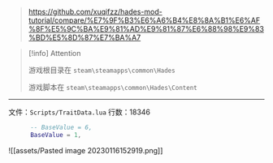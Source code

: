 
> https://github.com/xuqifzz/hades-mod-tutorial/compare/%E7%9F%B3%E6%A6%B4%E8%8A%B1%E6%AF%8F%E5%9C%BA%E9%81%AD%E9%81%87%E6%88%98%E9%83%BD%E5%8D%87%E7%BA%A7


> [!info] Attention
> 
> 游戏根目录在 `steam\steamapps\common\Hades`
> 
> 游戏脚本在 `steam\steamapps\common\Hades\Content`

---

文件：`Scripts/TraitData.lua`
行数：18346

```lua
      -- BaseValue = 6,
      BaseValue = 1,
```

![[assets/Pasted image 20230116152919.png]]
